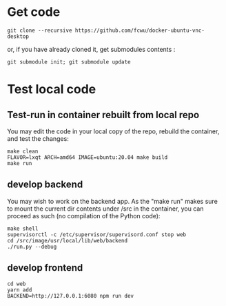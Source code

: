 # Get code

```
git clone --recursive https://github.com/fcwu/docker-ubuntu-vnc-desktop
```

or, if you have already cloned it, get submodules contents :
```
git submodule init; git submodule update
```

# Test local code

## Test-run in container rebuilt from local repo

You may edit the code in your local copy of the repo, rebuild the
container, and test the changes:

```
make clean
FLAVOR=lxqt ARCH=amd64 IMAGE=ubuntu:20.04 make build
make run
```

## develop backend

You may wish to work on the backend app. As the "make run" makes sure
to mount the current dir contents under /src in the container, you can
proceed as such (no compilation of the Python code):
```
make shell
supervisorctl -c /etc/supervisor/supervisord.conf stop web
cd /src/image/usr/local/lib/web/backend
./run.py --debug
```

## develop frontend

```
cd web
yarn add
BACKEND=http://127.0.0.1:6080 npm run dev
```
